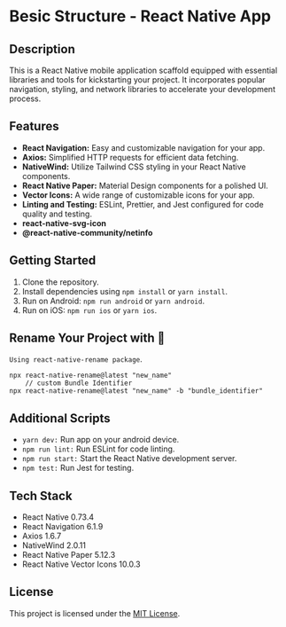 # Besic Structure - React Native App

## Description

This is a React Native mobile application scaffold equipped with essential libraries and tools for kickstarting your project. It incorporates popular navigation, styling, and network libraries to accelerate your development process.

## Features

- **React Navigation:** Easy and customizable navigation for your app.
- **Axios:** Simplified HTTP requests for efficient data fetching.
- **NativeWind:** Utilize Tailwind CSS styling in your React Native components.
- **React Native Paper:** Material Design components for a polished UI.
- **Vector Icons:** A wide range of customizable icons for your app.
- **Linting and Testing:** ESLint, Prettier, and Jest configured for code quality and testing.
- **react-native-svg-icon**
- **@react-native-community/netinfo**

## Getting Started

1. Clone the repository.
2. Install dependencies using `npm install` or `yarn install`.
3. Run on Android: `npm run android` or `yarn android`.
4. Run on iOS: `npm run ios` or `yarn ios`.


## Rename Your Project with 🔄 

`Using react-native-rename package`.
```
npx react-native-rename@latest "new_name"
    // custom Bundle Identifier
npx react-native-rename@latest "new_name" -b "bundle_identifier"
```

## Additional Scripts

- `yarn dev:` Run app on your android device.
- `npm run lint:` Run ESLint for code linting.
- `npm run start:` Start the React Native development server.
- `npm test:` Run Jest for testing.

## Tech Stack

- React Native 0.73.4
- React Navigation 6.1.9
- Axios 1.6.7
- NativeWind 2.0.11
- React Native Paper 5.12.3
- React Native Vector Icons 10.0.3

## License

This project is licensed under the [MIT License](LICENSE.md).
